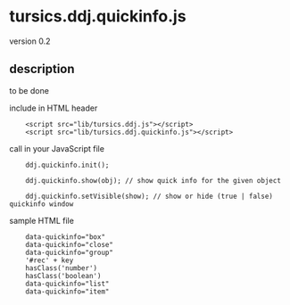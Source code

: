 # tursics.ddj.quickinfo.js

version 0.2

## description

to be done


include in HTML header
```
	<script src="lib/tursics.ddj.js"></script>
	<script src="lib/tursics.ddj.quickinfo.js"></script>
```


call in your JavaScript file
```
	ddj.quickinfo.init();

	ddj.quickinfo.show(obj); // show quick info for the given object

	ddj.quickinfo.setVisible(show); // show or hide (true | false) quickinfo window
```

sample HTML file
```
	data-quickinfo="box"
	data-quickinfo="close"
	data-quickinfo="group"
	'#rec' + key
	hasClass('number')
	hasClass('boolean')
	data-quickinfo="list"
	data-quickinfo="item"
```
